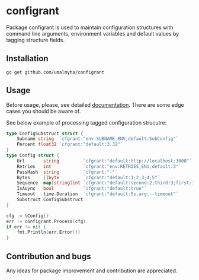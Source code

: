 # configrant

Package configrant is used to maintain configuration structures with command line arguments, environment variables and default values by tagging structure fields.

## Installation

```
go get github.com/umalmyha/configrant
```

## Usage

Before usage, please, see detailed [documentation](https://pkg.go.dev/github.com/umalmyha/configrant). There are some edge cases you should be aware of.

See below example of processing tagged configuration strucutre:

```go
type ConfigSubstruct struct {
	Subname string  `cfgrant:"env:SUBNAME_ENV,default:SubConfig"`
	Percent float32 `cfgrant:"default:3.32"`
}
type Config struct {
	Url       string         `cfgrant:"default:http://localhost:3000"`
	Retries   int            `cfgrant:"env:RETRIES_ENV,default:3"`
	PassHash  string         `cfgrant:"-"`
	Bytes     []byte         `cfgrant:"default:1;2;3;4;5"`
	Sequence  map[string]int `cfgrant:"default:second:2;third:3;first:1"`
	IsAsync   bool           `cfgrant:"default:true"`
	Timeout   time.Duration  `cfgrant:"default:5s,arg:--timeout"`
	Substruct ConfigSubstruct
}

cfg := &Config{}
err := configrant.Process(cfg)
if err != nil {
	fmt.Println(err.Error())
}
```

## Contribution and bugs

Any ideas for package improvement and contribution are appreciated.
